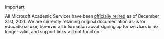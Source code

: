 > [!IMPORTANT]
> All Microsoft Academic Services have been [officially retired](https://www.microsoft.com/en-us/research/project/academic/articles/microsoft-academic-to-expand-horizons-with-community-driven-approach/) as of December 31st, 2021. We are currently retaining original documentation as-is for educational use, however all information about signing up for services is no longer valid, and support links will not function.

<br/><br/>
